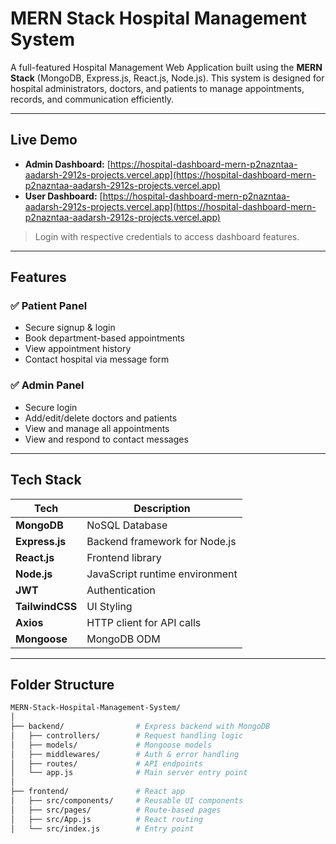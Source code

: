 # MERN Stack Hospital Management System

A full-featured Hospital Management Web Application built using the **MERN Stack** (MongoDB, Express.js, React.js, Node.js). This system is designed for hospital administrators, doctors, and patients to manage appointments, records, and communication efficiently.

---

## Live Demo

- **Admin Dashboard:** [https://hospital-dashboard-mern-p2nazntaa-aadarsh-2912s-projects.vercel.app](https://hospital-dashboard-mern-p2nazntaa-aadarsh-2912s-projects.vercel.app)
- **User Dashboard:** [https://hospital-dashboard-mern-p2nazntaa-aadarsh-2912s-projects.vercel.app](https://hospital-dashboard-mern-p2nazntaa-aadarsh-2912s-projects.vercel.app)

> Login with respective credentials to access dashboard features.

---

## Features

### ✅ Patient Panel
- Secure signup & login
- Book department-based appointments
- View appointment history
- Contact hospital via message form

### ✅ Admin Panel
- Secure login
- Add/edit/delete doctors and patients
- View and manage all appointments
- View and respond to contact messages

---

## Tech Stack

| Tech            | Description                       |
|-----------------|-----------------------------------|
| **MongoDB**     | NoSQL Database                    |
| **Express.js**  | Backend framework for Node.js     |
| **React.js**    | Frontend library                  |
| **Node.js**     | JavaScript runtime environment    |
| **JWT**         | Authentication                    |
| **TailwindCSS** | UI Styling                        |
| **Axios**       | HTTP client for API calls         |
| **Mongoose**    | MongoDB ODM                       |

---

## Folder Structure

```bash
MERN-Stack-Hospital-Management-System/
│
├── backend/                # Express backend with MongoDB
│   ├── controllers/        # Request handling logic
│   ├── models/             # Mongoose models
│   ├── middlewares/        # Auth & error handling
│   ├── routes/             # API endpoints
│   └── app.js              # Main server entry point
│
├── frontend/               # React app
│   ├── src/components/     # Reusable UI components
│   ├── src/pages/          # Route-based pages
│   ├── src/App.js          # React routing
│   └── src/index.js        # Entry point
